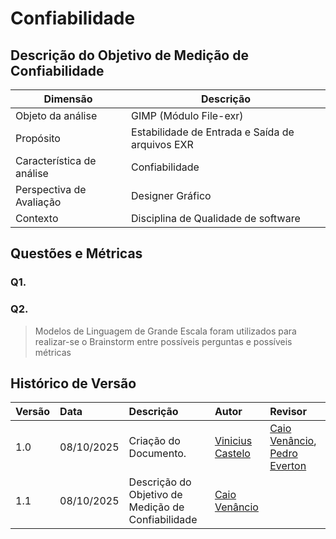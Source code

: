 # Confiabilidade

## Descrição do Objetivo de Medição de Confiabilidade

|        Dimensão           |                   Descrição                     |
|---------------------------|-------------------------------------------------|
| Objeto da análise         | GIMP (Módulo File-exr)                          |
| Propósito                 | Estabilidade de Entrada e Saída de arquivos EXR |
| Característica de análise | Confiabilidade                                  | 
| Perspectiva de Avaliação  | Designer Gráfico                                |
| Contexto                  | Disciplina de Qualidade de software             |

## Questões e Métricas

### Q1.

### Q2.

> Modelos de Linguagem de Grande Escala foram utilizados para realizar-se o Brainstorm entre possíveis perguntas e possíveis métricas

## **Histórico de Versão**

| Versão | Data       | Descrição                                         | Autor          | Revisor          |
| :----- | :--------- | :------------------------------------------------ | :------------- | :--------------- |
| 1.0    | 08/10/2025 | Criação do Documento.                             |[Vinicius Castelo](https://github.com/Vini47)| [Caio Venâncio](https://www.github.com/caio-venancio), [Pedro Everton](https://github.com/pedroeverton217) |
| 1.1    | 08/10/2025 | Descrição do Objetivo de Medição de Confiabilidade| [Caio Venâncio](https://www.github.com/caio-venancio) |  |